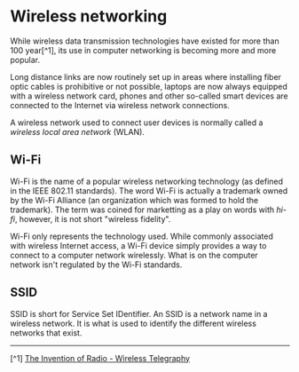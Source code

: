 Wireless networking
====================================

While wireless data transmission technologies have existed for more than 100 
year[^1], its use in computer networking is becoming more and more popular.

Long distance links are now routinely set up in areas where installing fiber 
optic cables is prohibitive or not possible, laptops are now always equipped 
with a wireless network card, phones and other so-called smart devices are 
connected to the Internet via wireless network connections.

A wireless network used to connect user devices is normally called a 
*wireless local area network* (WLAN).

## Wi-Fi
Wi-Fi is the name of a popular wireless networking technology (as defined in
the IEEE 802.11 standards). The word Wi-Fi is actually a trademark owned by the
Wi-Fi Alliance (an organization which was formed to hold the trademark). The 
term was coined for marketting as a play on words with *hi-fi*, however, it is
not short "wireless fidelity".

Wi-Fi only represents the technology used. While commonly associated with 
wireless Internet access, a Wi-Fi device simply provides a way to connect to a
computer network wirelessly. What is on the computer network isn't regulated by
the Wi-Fi standards.

## SSID
SSID is short for Service Set IDentifier. An SSID is a network name in a 
wireless network. It is what is used to identify the different wireless networks 
that exist.



-----------

[^1] [The Invention of Radio - Wireless Telegraphy](http://inventors.about.com/od/rstartinventions/a/radio.htm)